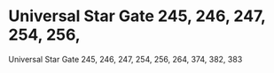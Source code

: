 # Universal Star Gate 245, 246, 247, 254, 256,

Universal Star Gate 245, 246, 247, 254, 256,
264, 374, 382, 383
